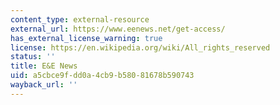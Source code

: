 ```yaml
---
content_type: external-resource
external_url: https://www.eenews.net/get-access/
has_external_license_warning: true
license: https://en.wikipedia.org/wiki/All_rights_reserved
status: ''
title: E&E News
uid: a5cbce9f-dd0a-4cb9-b580-81678b590743
wayback_url: ''
---
```

